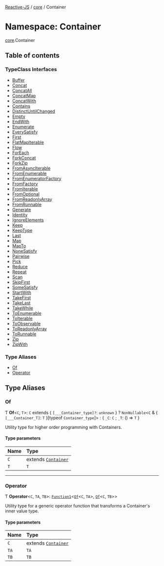 [Reactive-JS](../README.md) / [core](core.md) / Container

# Namespace: Container

[core](core.md).Container

## Table of contents

### TypeClass Interfaces

- [Buffer](../interfaces/core.Container.Buffer.md)
- [Concat](../interfaces/core.Container.Concat.md)
- [ConcatAll](../interfaces/core.Container.ConcatAll.md)
- [ConcatMap](../interfaces/core.Container.ConcatMap.md)
- [ConcatWith](../interfaces/core.Container.ConcatWith.md)
- [Contains](../interfaces/core.Container.Contains.md)
- [DistinctUntilChanged](../interfaces/core.Container.DistinctUntilChanged.md)
- [Empty](../interfaces/core.Container.Empty.md)
- [EndWith](../interfaces/core.Container.EndWith.md)
- [Enumerate](../interfaces/core.Container.Enumerate.md)
- [EverySatisfy](../interfaces/core.Container.EverySatisfy.md)
- [First](../interfaces/core.Container.First.md)
- [FlatMapIterable](../interfaces/core.Container.FlatMapIterable.md)
- [Flow](../interfaces/core.Container.Flow.md)
- [ForEach](../interfaces/core.Container.ForEach.md)
- [ForkConcat](../interfaces/core.Container.ForkConcat.md)
- [ForkZip](../interfaces/core.Container.ForkZip.md)
- [FromAsyncIterable](../interfaces/core.Container.FromAsyncIterable.md)
- [FromEnumerable](../interfaces/core.Container.FromEnumerable.md)
- [FromEnumeratorFactory](../interfaces/core.Container.FromEnumeratorFactory.md)
- [FromFactory](../interfaces/core.Container.FromFactory.md)
- [FromIterable](../interfaces/core.Container.FromIterable.md)
- [FromOptional](../interfaces/core.Container.FromOptional.md)
- [FromReadonlyArray](../interfaces/core.Container.FromReadonlyArray.md)
- [FromRunnable](../interfaces/core.Container.FromRunnable.md)
- [Generate](../interfaces/core.Container.Generate.md)
- [Identity](../interfaces/core.Container.Identity.md)
- [IgnoreElements](../interfaces/core.Container.IgnoreElements.md)
- [Keep](../interfaces/core.Container.Keep.md)
- [KeepType](../interfaces/core.Container.KeepType.md)
- [Last](../interfaces/core.Container.Last.md)
- [Map](../interfaces/core.Container.Map.md)
- [MapTo](../interfaces/core.Container.MapTo.md)
- [NoneSatisfy](../interfaces/core.Container.NoneSatisfy.md)
- [Pairwise](../interfaces/core.Container.Pairwise.md)
- [Pick](../interfaces/core.Container.Pick.md)
- [Reduce](../interfaces/core.Container.Reduce.md)
- [Repeat](../interfaces/core.Container.Repeat.md)
- [Scan](../interfaces/core.Container.Scan.md)
- [SkipFirst](../interfaces/core.Container.SkipFirst.md)
- [SomeSatisfy](../interfaces/core.Container.SomeSatisfy.md)
- [StartWith](../interfaces/core.Container.StartWith.md)
- [TakeFirst](../interfaces/core.Container.TakeFirst.md)
- [TakeLast](../interfaces/core.Container.TakeLast.md)
- [TakeWhile](../interfaces/core.Container.TakeWhile.md)
- [ToEnumerable](../interfaces/core.Container.ToEnumerable.md)
- [ToIterable](../interfaces/core.Container.ToIterable.md)
- [ToObservable](../interfaces/core.Container.ToObservable.md)
- [ToReadonlyArray](../interfaces/core.Container.ToReadonlyArray.md)
- [ToRunnable](../interfaces/core.Container.ToRunnable.md)
- [Zip](../interfaces/core.Container.Zip.md)
- [ZipWith](../interfaces/core.Container.ZipWith.md)

### Type Aliases

- [Of](core.Container.md#of)
- [Operator](core.Container.md#operator)

## Type Aliases

### Of

Ƭ **Of**<`C`, `T`\>: `C` extends { `[___Container_type]?`: `unknown`  } ? `NonNullable`<`C` & { `[___Container_T]`: `T`  }[typeof `Container_type`]\> : { `_C`: `C` ; `_T`: () => `T`  }

Utility type for higher order programming with Containers.

#### Type parameters

| Name | Type |
| :------ | :------ |
| `C` | extends [`Container`](../interfaces/core.Container-1.md) |
| `T` | `T` |

___

### Operator

Ƭ **Operator**<`C`, `TA`, `TB`\>: [`Function1`](functions.md#function1)<[`Of`](core.Container.md#of)<`C`, `TA`\>, [`Of`](core.Container.md#of)<`C`, `TB`\>\>

Utility type for a generic operator function that transforms a Container's inner value type.

#### Type parameters

| Name | Type |
| :------ | :------ |
| `C` | extends [`Container`](../interfaces/core.Container-1.md) |
| `TA` | `TA` |
| `TB` | `TB` |
